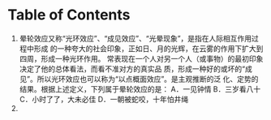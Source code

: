 # Table of Contents



1. 晕轮效应又称“光环效应”、“成见效应”、“光晕现象”，是指在人际相互作用过程中形成
   的一种夸大的社会印象，正如日、月的光辉，在云雾的作用下扩大到四周，形成一种光环作用。
   常表现在一个人对另一个人（或事物）的最初印象决定了他的总体看法，而看不准对方的真实品
   质，形成一种好的或坏的“成见”。所以光环效应也可以称为“以点概面效应”。是主观推断的泛
   化、定势的结果。根据上述定义，下列属于晕轮效应的是：
   A．一见钟情
   B．三岁看八十
   C．小时了了，大未必佳
   D．一朝被蛇咬，十年怕井绳
2. 
